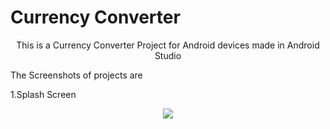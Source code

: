 # Currency Converter
<p style="text-align:center">This is a Currency Converter Project for Android devices made in Android Studio</p>
<p>The Screenshots of projects are</p>
<p>1.Splash Screen</p>
<p align="center">
<img src="https://user-images.githubusercontent.com/107548404/187040480-19af906f-90da-40ee-81d9-e02c2979a941.jpeg">
</p>


